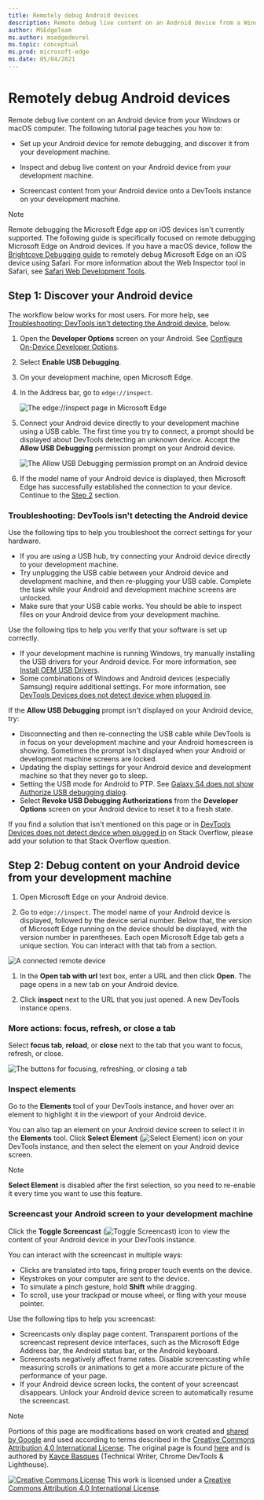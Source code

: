 ```yaml
---
title: Remotely debug Android devices
description: Remote debug live content on an Android device from a Windows or macOS computer.
author: MSEdgeTeam
ms.author: msedgedevrel
ms.topic: conceptual
ms.prod: microsoft-edge
ms.date: 05/04/2021
---
```

<!-- Copyright Kayce Basques

   Licensed under the Apache License, Version 2.0 (the "License");
   you may not use this file except in compliance with the License.
   You may obtain a copy of the License at

       https://www.apache.org/licenses/LICENSE-2.0

   Unless required by applicable law or agreed to in writing, software
   distributed under the License is distributed on an "AS IS" BASIS,
   WITHOUT WARRANTIES OR CONDITIONS OF ANY KIND, either express or implied.
   See the License for the specific language governing permissions and
   limitations under the License.  -->
# Remotely debug Android devices

Remote debug live content on an Android device from your Windows or macOS computer.  The following tutorial page teaches you how to:

*  Set up your Android device for remote debugging, and discover it from your development machine.

*  Inspect and debug live content on your Android device from your development machine.

*  Screencast content from your Android device onto a DevTools instance on your development machine.

<!--
![Remote Debugging lets you inspect a page running on an Android device from your development machine](../media/remote-debugging--remote-debugging.png)
-->

> [!NOTE]
> Remote debugging the Microsoft Edge app on iOS devices isn't currently supported.  The following guide is specifically focused on remote debugging Microsoft Edge on Android devices.
> If you have a macOS device, follow the [Brightcove Debugging guide](https://general.support.brightcove.com/developer/debugging-mobile-devices.html) to remotely debug Microsoft Edge on an iOS device using Safari.  For more information about the Web Inspector tool in Safari, see [Safari Web Development Tools](https://developer.apple.com/safari/tools).


<!-- ====================================================================== -->
## Step 1: Discover your Android device

The workflow below works for most users.  For more help, see [Troubleshooting: DevTools isn't detecting the Android device](#troubleshooting-devtools-isnt-detecting-the-android-device), below.

1. Open the **Developer Options** screen on your Android.  See [Configure On-Device Developer Options](https://developer.android.com/studio/debug/dev-options).

1. Select **Enable USB Debugging**.

1. On your development machine, open Microsoft Edge.

1. In the Address bar, go to `edge://inspect`.

   ![The edge://inspect page in Microsoft Edge](./index-images/remote-debugging-edge-inspect-no-targets.png)

1. Connect your Android device directly to your development machine using a USB cable.  The first time you try to connect, a prompt should be displayed about DevTools detecting an unknown device.  Accept the **Allow USB Debugging** permission prompt on your Android device.

   ![The Allow USB Debugging permission prompt on an Android device](./index-images/remote-debugging-android-permissions-prompt.png)

1. If the model name of your Android device is displayed, then Microsoft Edge has successfully established the connection to your device.  Continue to the [Step 2](#step-2-debug-content-on-your-android-device-from-your-development-machine) section.

   <!--
   ![The Remote Devices tab has successfully detected an unknown device that is pending authorization](../media/remote-debugging--unknown-device.png)
   -->

### Troubleshooting: DevTools isn't detecting the Android device

Use the following tips to help you troubleshoot the correct settings for your hardware.

*  If you are using a USB hub, try connecting your Android device directly to your development machine.
*  Try unplugging the USB cable between your Android device and development machine, and then re-plugging your USB cable.  Complete the task while your Android and development machine screens are unlocked.
*  Make sure that your USB cable works.  You should be able to inspect files on your Android device from your development machine.

Use the following tips to help you verify that your software is set up correctly.

*  If your development machine is running Windows, try manually installing the USB drivers for your Android device.  For more information, see [Install OEM USB Drivers](https://developer.android.com/tools/extras/oem-usb.html).
*  Some combinations of Windows and Android devices (especially Samsung) require additional settings.  For more information, see [DevTools Devices does not detect device when plugged in](https://stackoverflow.com/questions/21925992).

If the **Allow USB Debugging** prompt isn't displayed on your Android device, try:

*  Disconnecting and then re-connecting the USB cable while DevTools is in focus on your development machine and your Android homescreen is showing.  Sometimes the prompt isn't displayed when your Android or development machine screens are locked.
*  Updating the display settings for your Android device and development machine so that they never go to sleep.
*  Setting the USB mode for Android to PTP.  See [Galaxy S4 does not show Authorize USB debugging dialog](https://android.stackexchange.com/questions/101933).
*  Select **Revoke USB Debugging Authorizations** from the **Developer Options** screen on your Android device to reset it to a fresh state.

If you find a solution that isn't mentioned on this page or in [DevTools Devices does not detect device when plugged in](https://stackoverflow.com/questions/21925992) on Stack Overflow, please add your solution to that Stack Overflow question<!--, or [open an issue in the webfundamentals repository](https://github.com/Alphabet/webfundamentals/issues/new?title=[Remote%20Debugging]) -->.


<!-- ====================================================================== -->
## Step 2: Debug content on your Android device from your development machine

1. Open Microsoft Edge on your Android device.

1. Go to `edge://inspect`.  The model name of your Android device is displayed, followed by the device serial number.  Below that, the version of Microsoft Edge running on the device should be displayed, with the version number in parentheses.  Each open Microsoft Edge tab gets a unique section.  You can interact with that tab from a section.  <!--If there are any apps using WebView, a section for each of those apps should be displayed, too.  --><!--In [**Figure 5**](#figure-5) there are no tabs or WebViews open.  -->

  ![A connected remote device](./index-images/remote-debugging-edge-inspect-with-targets.png)

1. In the **Open tab with url** text box, enter a URL and then click **Open**.  The page opens in a new tab on your Android device.

1. Click **inspect** next to the URL that you just opened.  A new DevTools instance opens.

<!--
The version of Microsoft Edge running on your Android device determines the version of DevTools that opens on your development machine.  So, if your Android device is running a very old version of Microsoft Edge, the DevTools instance may look very different than what you are used to.
-->

### More actions: focus, refresh, or close a tab

Select **focus tab**, **reload**, or **close** next to the tab that you want to focus, refresh, or close.

![The buttons for focusing, refreshing, or closing a tab](./index-images/remote-debugging-edge-inspect-with-targets-buttons.png)

### Inspect elements

Go to the **Elements** tool of your DevTools instance, and hover over an element to highlight it in the viewport of your Android device.

You can also tap an element on your Android device screen to select it in the **Elements** tool.  Click **Select Element** (![Select Element](./index-images/select-element-icon.png)) icon on your DevTools instance, and then select the element on your Android device screen.

> [!NOTE]
> **Select Element** is disabled after the first selection, so you need to re-enable it every time you want to use this feature.

### Screencast your Android screen to your development machine

Click the **Toggle Screencast** (![Toggle Screencast](../media/toggle-screencast-icon.png)) icon to view the content of your Android device in your DevTools instance.

You can interact with the screencast in multiple ways:

*  Clicks are translated into taps, firing proper touch events on the device.
*  Keystrokes on your computer are sent to the device.
*  To simulate a pinch gesture, hold **Shift** while dragging.
*  To scroll, use your trackpad or mouse wheel, or fling with your mouse pointer.

Use the following tips to help you screencast:

*  Screencasts only display page content.  Transparent portions of the screencast represent device interfaces, such as the Microsoft Edge Address bar, the Android status bar, or the Android keyboard.
*  Screencasts negatively affect frame rates.  Disable screencasting while measuring scrolls or animations to get a more accurate picture of the performance of your page.
*  If your Android device screen locks, the content of your screencast disappears.  Unlock your Android device screen to automatically resume the screencast.


<!-- ====================================================================== -->
> [!NOTE]
> Portions of this page are modifications based on work created and [shared by Google](https://developers.google.com/terms/site-policies) and used according to terms described in the [Creative Commons Attribution 4.0 International License](https://creativecommons.org/licenses/by/4.0).
> The original page is found [here](https://developer.chrome.com/docs/devtools/remote-debugging/) and is authored by [Kayce Basques](https://developers.google.com/web/resources/contributors#kayce-basques) (Technical Writer, Chrome DevTools \& Lighthouse).

[![Creative Commons License](../../media/cc-logo/88x31.png)](https://creativecommons.org/licenses/by/4.0)
This work is licensed under a [Creative Commons Attribution 4.0 International License](https://creativecommons.org/licenses/by/4.0).

